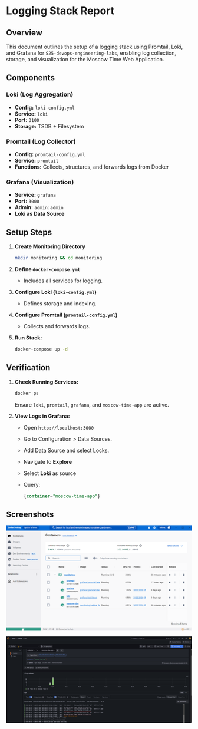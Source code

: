 # Logging Stack Report

## Overview

This document outlines the setup of a logging stack using Promtail, Loki, and Grafana for `S25-devops-engineering-labs`, enabling log collection, storage, and visualization for the Moscow Time Web Application.

## Components

### **Loki** (Log Aggregation)

- **Config:** `loki-config.yml`
- **Service:** `loki`
- **Port:** `3100`
- **Storage:** TSDB + Filesystem

### **Promtail** (Log Collector)

- **Config:** `promtail-config.yml`
- **Service:** `promtail`
- **Functions:** Collects, structures, and forwards logs from Docker

### **Grafana** (Visualization)

- **Service:** `grafana`
- **Port:** `3000`
- **Admin:** `admin:admin`
- **Loki as Data Source**

## Setup Steps

1. **Create Monitoring Directory**

   ```bash
   mkdir monitoring && cd monitoring
   ```

2. **Define `docker-compose.yml`**
   - Includes all services for logging.
3. **Configure Loki (`loki-config.yml`)**
   - Defines storage and indexing.
4. **Configure Promtail (`promtail-config.yml`)**
   - Collects and forwards logs.
5. **Run Stack:**

   ```bash
   docker-compose up -d
   ```

## Verification

1. **Check Running Services:**

   ```bash
   docker ps
   ```

   Ensure `loki`, `promtail`, `grafana`, and `moscow-time-app` are active.

2. **View Logs in Grafana:**
   - Open `http://localhost:3000`
   - Go to Configuration > Data Sources.
   - Add Data Source and select Locks.
   - Navigate to **Explore**
   - Select **Loki** as source
   - Query:

     ```sql
     {container="moscow-time-app"}
     ```

## Screenshots

![Docker](assets/containers.png)

![Grafana Dashboard](assets/results.png)
